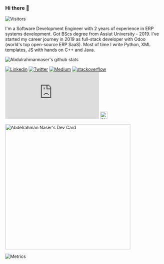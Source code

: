 ### Hi there 👋 

 ![Visitors](https://hitcounter.pythonanywhere.com/count/tag.svg?url=https://github.com/Abdulrahmannaser)

I'm a Software Development Engineer with 2 years of experience in ERP systems development. Got BScs degree from Assiut University - 2019. I've started my career journey in 2019 as full-stack developer with Odoo (world's top open-source ERP SaaS).
Most of time I write Python, XML templates, JS with hands on C++ and Java.

<!--<p align="center">
<img src="https://dustycloud.org/etc/images/blog/terminal-phase-prototype.gif" >
</p>-->

![Abdulrahmannaser's github stats](https://github-readme-stats.vercel.app/api?username=Abdulrahmannaser&show_icons=true&hide_border=true)

[![Linkedin](https://img.shields.io/badge/-Abdelrahman&nbsp;Naser-blue?style=social&logo=Linkedin&logoColor=blue&link=https://www.linkedin.com/in/abdelrahman-naser-00b45b110)](https://www.linkedin.com/in/abdelrahman-naser-00b45b110)
[![Twitter](https://img.shields.io/twitter/follow/AN4553R?style=social)](https://twitter.com/intent/follow?screen_name=AN4553R)
[![Medium](https://img.shields.io/badge/-@AN4553R-03a57a?style=social&labelColor=black&logo=Medium&link=https://an4553r.medium.com)](https://an4553r.medium.com)
[![stackoverflow](https://img.shields.io/badge/-Abdelrahman-03a57a?style=social&labelColor=black&logo=stackoverflow&link=https://stackoverflow.com/users/9554905/abd-el-rahman-naser)](https://stackoverflow.com/users/9554905/abd-el-rahman-naser)
[![Gmail](https://img.shields.io/badge/-Send&nbsp;Mail-c14438?style=social&logo=Gmail&logoColor=red&link=mailto:abdoblue0@gmail.com)](mailto:abdoblue0@gmail.com)
<a href="https://dev.to/abdulrahmannaser">
  <img src="https://d2fltix0v2e0sb.cloudfront.net/dev-badge.svg" alt="Abdelrahman Naser's DEV Community Profile" height="23" width="23">
</a>

<a href="https://app.daily.dev/AN4553R"><img src="https://api.daily.dev/devcards/2689f96f2b6c4fb3aded6885a468d3f9.png?r=juj" width="400" alt="Abdelrahman Naser's Dev Card"/></a>

![Metrics](https://metrics.lecoq.io/abdulrahmannaser?template=classic&repositories.forks=true&base.metadata=0&achievements=1&languages=1&languages.ignored=html%2C%20CSS%2C%20EJS%2C%20Jupyter%20notebook%2C%20Makefile%2C%20PHP%2C%20XSLT%2C%20C%2C%20Shell%2C%20Mako%2C%20Hack&languages.limit=8&languages.colors=github&languages.threshold=0%25&achievements.threshold=C&achievements.secrets=true&achievements.limit=15&config.timezone=Africa%2FCairo)
